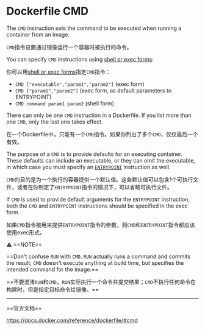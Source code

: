 # Dockerfile CMD

The `CMD` instruction sets the command to be executed when running a container from an image.

`CMD`指令设置通过镜像运行一个容器时被执行的命令。

You can specify `CMD` instructions using [shell or exec forms](./dockerfile-Shell-and-exec-form.md):

你可以用[shell or exec forms](./dockerfile-Shell-and-exec-form.md)指定`CMD`指令：

- `CMD ["executable","param1","param2"]` (exec form)
- `CMD ["param1","param2"]` (exec form, as default parameters to ENTRYPOINT)
- `CMD command param1 param2` (shell form)

There can only be one `CMD` instruction in a Dockerfile. If you list more than one `CMD`, only the last one takes effect.

在一个Dockerfile中，只能有一个`CMD`指令。如果你列出了多个`CMD`，仅仅最后一个有效。

The purpose of a `CMD` is to provide defaults for an executing container. These defaults can include an executable, or they can omit the executable, in which case you must specify an [`ENTRYPOINT`](./dockerfile-ENTRYPOINT.md) instruction as well.

`CMD`的目的是为一个执行的容器提供一个默认值。这些默认值可以包含1个可执行文件，或者在你制定了`ENTRYPOINT`指令的情况下，可以省略可执行文件。

If `CMD` is used to provide default arguments for the `ENTRYPOINT` instruction, both the `CMD` and `ENTRYPOINT` instructions should be specified in the exec form.

如果`CMD`指令被用来提供`ENTRYPOINT`指令的参数，则`CMD`和`ENTRYPOINT`指令都应该使用exec形式。

:warning: ==NOTE==

==Don't confuse `RUN` with `CMD`. `RUN` actually runs a command and commits the result; `CMD` doesn't execute anything at build time, but specifies the intended command for the image.==

==不要混淆`RUN`和`CMD`，`RUN`实际执行一个命令并提交结果；`CMD`不执行任何命令在构建时，但是指定目标命令给镜像。==

---

==官方文档==

<https://docs.docker.com/reference/dockerfile/#cmd>
